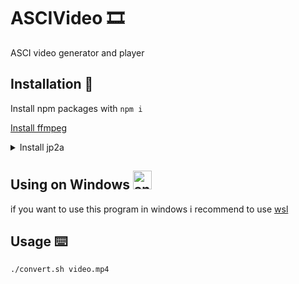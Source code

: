 # ASCIVideo 🎞️
 ASCI video generator and player 

## Installation 📀
Install npm packages with `npm i`

[Install ffmpeg](https://ffmpeg.org/download.html)

<details><summary>Install jp2a</summary>
<p>

#### Debian

```bash
sudo apt install jp2a
```

#### Arch

```bash
sudo pacman -S jp2a
```

#### Fedora

```bash
sudo dnf install jp2a
```

#### CentOS / RHEL

```bash
sudo yum install epel-release
```
```bash
sudo yum install jp2a
```

#### openSUSE

```bash
sudo zypper install jp2a
```
</p>
</details>

## Using on Windows <img src="https://1000logos.net/wp-content/uploads/2017/06/Windows-Logo.png" alt="android" width="30" height="30"/>

if you want to use this program in windows i recommend to use [wsl](https://docs.microsoft.com/windows/wsl/install-win10)

## Usage ⌨️
```bash
./convert.sh video.mp4
```
